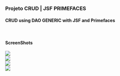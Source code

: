 <html lang="pt">
  <head>
    <meta charset="utf-8">
    <meta name="viewport" content="width=device-width, initial-scale=1, shrink-to-fit=no">
    <meta name="description" content="">
    <meta name="author" content="">
</head>    
 <body>

<h3>Projeto CRUD | JSF PRIMEFACES</h3>
<h4>CRUD using DAO GENERIC with JSF and Primefaces</h4>

<br>
<h4>ScreenShots</h4>
  <div>
        <img src="https://github.com/sergiosalomao/CRUDJSF_PRIMEFACES/blob/master/Screenshots/screen1.png">
        <br>
        <img src="https://github.com/sergiosalomao/CRUDJSF_PRIMEFACES/blob/master/Screenshots/screen2.png">
        <br>
       <img src="https://github.com/sergiosalomao/CRUDJSF_PRIMEFACES/blob/master/Screenshots/screen3.png">
        <br>
        <img src="https://github.com/sergiosalomao/CRUDJSF_PRIMEFACES/blob/master/Screenshots/screen4.png">
</div>        
   
</body>
</html>

